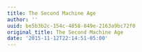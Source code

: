 ```yaml
---
title: The Second Machine Age
author: ''
uuid: be5b3b2c-154c-4858-849e-2163a9bc72f0
original_title: The Second Machine Age
date: '2015-11-12T22:14:51-05:00'
---
```


